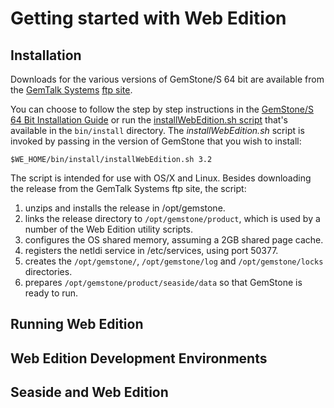# Getting started with Web Edition

## Installation
Downloads for the various versions of GemStone/S 64 bit are available from
the [GemTalk Systems][2] 
[ftp site](ftp://ftp.gemtalksystems.com/pub/GemStone64/).

You can choose to follow the step by step instructions in the [GemStone/S 64 
Bit Installation Guide][3] or run the
[installWebEdition.sh script](../../bin/install/installWebEditions.sh) that's 
available in the `bin/install` directory. The *installWebEdition.sh* script is 
invoked by passing in the version of GemStone that you wish to install:

```Shell
$WE_HOME/bin/install/installWebEdition.sh 3.2
```

The script is intended for use with OS/X and Linux. Besides downloading the
release from the GemTalk Systems ftp site, the script:
1. unzips and installs the release in /opt/gemstone.
1. links the release directory to `/opt/gemstone/product`, which is used
   by a number of the Web Edition utility scripts.
2. configures the OS shared memory, assuming a 2GB shared page cache.
3. registers the netldi service in /etc/services, using port 50377.
4. creates the `/opt/gemstone/`, `/opt/gemstone/log` and `/opt/gemstone/locks` 
   directories.
5. prepares `/opt/gemstone/product/seaside/data` so that GemStone is ready to 
   run.

## Running Web Edition 
## Web Edition Development Environments
## Seaside and Web Edition

[1]: http://gemtalksystems.com/index.php/community/gss-support/documentation/gs64/
[2]: http://gemtalksystems.com
[3]: http://gemtalksystems.com/index.php/community/gss-support/documentation/gs64/

